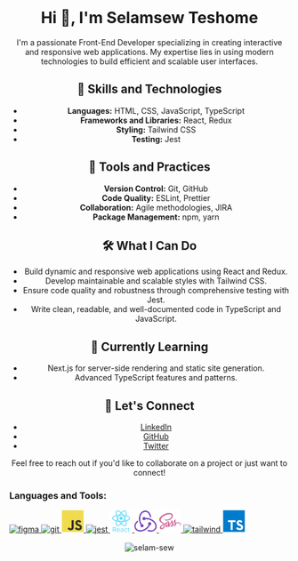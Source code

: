 <div style="" align="center">
  
 <img align="center" src="https://cdn.dribbble.com/users/2317423/screenshots/16236652/media/b13b4a376ff810e7f35a720e6cbd6299.jpg?resize=400x0" alt="" />
<h1 align="center">Hi 👋, I'm Selamsew Teshome</h1>

I'm a passionate Front-End Developer specializing in creating interactive and responsive web applications. My expertise lies in using modern technologies to build efficient and scalable user interfaces.

## 🚀 Skills and Technologies

- **Languages:** HTML, CSS, JavaScript, TypeScript
- **Frameworks and Libraries:** React, Redux
- **Styling:** Tailwind CSS
- **Testing:** Jest

## 🔧 Tools and Practices

- **Version Control:** Git, GitHub
- **Code Quality:** ESLint, Prettier
- **Collaboration:** Agile methodologies, JIRA
- **Package Management:** npm, yarn

## 🛠️ What I Can Do

- Build dynamic and responsive web applications using React and Redux.
- Develop maintainable and scalable styles with Tailwind CSS.
- Ensure code quality and robustness through comprehensive testing with Jest.
- Write clean, readable, and well-documented code in TypeScript and JavaScript.

## 🌱 Currently Learning

- Next.js for server-side rendering and static site generation.
- Advanced TypeScript features and patterns.

## 💬 Let's Connect

- [LinkedIn](your-linkedin-profile-url)
- [GitHub](your-github-profile-url)
- [Twitter](your-twitter-profile-url)

Feel free to reach out if you'd like to collaborate on a project or just want to connect!

<h3 align="left">Languages and Tools:</h3>
<p align="left"> <a href="https://www.figma.com/" target="_blank" rel="noreferrer"> <img src="https://www.vectorlogo.zone/logos/figma/figma-icon.svg" alt="figma" width="40" height="40"/> </a> <a href="https://git-scm.com/" target="_blank" rel="noreferrer"> <img src="https://www.vectorlogo.zone/logos/git-scm/git-scm-icon.svg" alt="git" width="40" height="40"/> </a> <a href="https://developer.mozilla.org/en-US/docs/Web/JavaScript" target="_blank" rel="noreferrer"> <img src="https://raw.githubusercontent.com/devicons/devicon/master/icons/javascript/javascript-original.svg" alt="javascript" width="40" height="40"/> </a> <a href="https://jestjs.io" target="_blank" rel="noreferrer"> <img src="https://www.vectorlogo.zone/logos/jestjsio/jestjsio-icon.svg" alt="jest" width="40" height="40"/> </a> <a href="https://reactjs.org/" target="_blank" rel="noreferrer"> <img src="https://raw.githubusercontent.com/devicons/devicon/master/icons/react/react-original-wordmark.svg" alt="react" width="40" height="40"/> </a> <a href="https://redux.js.org" target="_blank" rel="noreferrer"> <img src="https://raw.githubusercontent.com/devicons/devicon/master/icons/redux/redux-original.svg" alt="redux" width="40" height="40"/> </a> <a href="https://sass-lang.com" target="_blank" rel="noreferrer"> <img src="https://raw.githubusercontent.com/devicons/devicon/master/icons/sass/sass-original.svg" alt="sass" width="40" height="40"/> </a> <a href="https://tailwindcss.com/" target="_blank" rel="noreferrer"> <img src="https://www.vectorlogo.zone/logos/tailwindcss/tailwindcss-icon.svg" alt="tailwind" width="40" height="40"/> </a> <a href="https://www.typescriptlang.org/" target="_blank" rel="noreferrer"> <img src="https://raw.githubusercontent.com/devicons/devicon/master/icons/typescript/typescript-original.svg" alt="typescript" width="40" height="40"/> </a> </p>

<p><img align="center" style='flex gap-1rem ' src="https://github-readme-stats.vercel.app/api/top-langs?username=selam-sew&show_icons=true&locale=en&layout=compact" alt="selam-sew" /> </p></p>

</div> 

